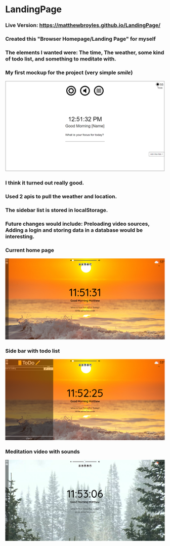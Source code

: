 # LandingPage
### Live Version: https://matthewbroyles.github.io/LandingPage/
### Created this "Browser Homepage/Landing Page" for myself
### The elements I wanted were: The time, The weather, some kind of todo list, and something to meditate with.
### My first mockup for the project (very simple *smile*)
![First Mockup](https://github.com/MatthewBroyles/LandingPage/blob/main/images/LandingPageSideProject.PNG?raw=true)
### I think it turned out really good.
### Used 2 apis to pull the weather and location.
### The sidebar list is stored in localStorage.
### Future changes would include: Preloading video sources, Adding a login and storing data in a database would be interesting.
### Current home page
![First Mockup](https://github.com/MatthewBroyles/LandingPage/blob/main/images/LandingPageBase.PNG?raw=true)
### Side bar with todo list
![First Mockup](https://github.com/MatthewBroyles/LandingPage/blob/main/images/LandingPageToDo.PNG?raw=true)
### Meditation video with sounds
![First Mockup](https://github.com/MatthewBroyles/LandingPage/blob/main/images/LandingPageMeditate.PNG?raw=true)


